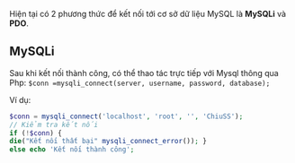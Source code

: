 Hiện tại có 2 phương thức để kết nối tới cơ sở dữ liệu MySQL là **MySQLi** và **PDO**.

## MySQLi

Sau khi kết nối thành công, có thể thao tác trực tiếp với Mysql thông qua Php:
`$conn =mysqli_connect(server, username, password, database);`

Ví dụ:

```php
$conn = mysqli_connect('localhost', 'root', '', 'ChiuSS');
// Kiểm tra kết nối
if (!$conn) {
die("Kết nối thất bại" mysqli_connect_error()); }
else echo 'Kết nối thành công';
```
